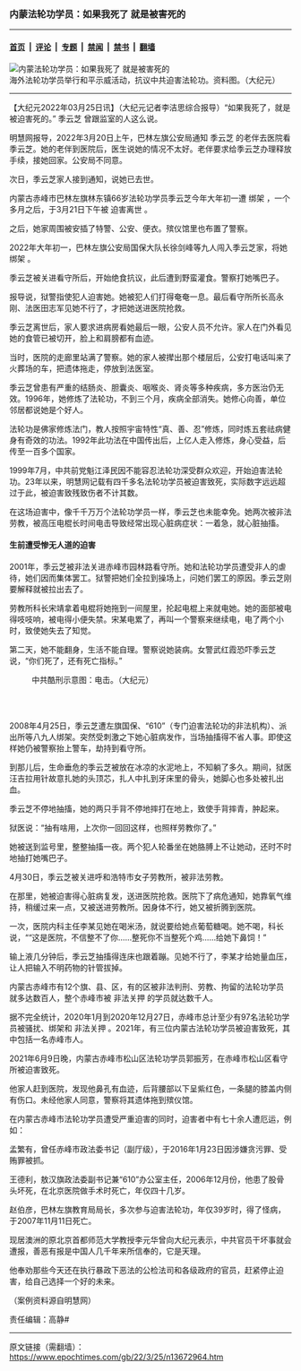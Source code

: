 ### 内蒙法轮功学员：如果我死了 就是被害死的

---

#### [首页](../../../..?n13672964) &nbsp;|&nbsp; [评论](../../../../../epoch-comment?n13672964) &nbsp;|&nbsp; [专题](../../../../../epoch-special?n13672964) &nbsp;|&nbsp; [禁闻](../../../../../epoch-news?n13672964) &nbsp;|&nbsp; [禁书](../../../../../books?n13672964) &nbsp;|&nbsp; [翻墙](https://github.com/gfw-breaker/nogfw/blob/master/README.md?n13672964)


<div><img alt="内蒙法轮功学员：如果我死了 就是被害死的" class="attachment-djy_600_400 size-djy_600_400 wp-post-image" src="https://i.epochtimes.com/assets/uploads/2022/03/id13673218-2012-7-14-cmh-dc-parade-01-600x400.jpg"/>
<div class="caption">
 海外法轮功学员举行和平示威活动，抗议中共迫害法轮功。资料图。（大纪元）
</div></div><hr/><div class="post_content" id="artbody" itemprop="articleBody">
 <!-- article content begin -->
 <p>
  【大纪元2022年03月25日讯】（大纪元记者李洁思综合报导）“如果我死了，就是被迫害死的。”
  <ok href="https://www.epochtimes.com/gb/tag/%E5%AD%A3%E4%BA%91%E8%8A%9D.html">
   季云芝
  </ok>
  曾跟监室的人这么说。
 </p>
 <p>
  明慧网报导，2022年3月20日上午，巴林左旗公安局通知
  <ok href="https://www.epochtimes.com/gb/tag/%E5%AD%A3%E4%BA%91%E8%8A%9D.html">
   季云芝
  </ok>
  的老伴去医院看季云芝。她的老伴到医院后，医生说她的情况不太好。老伴要求给季云芝办理释放手续，接她回家。公安局不同意。
 </p>
 <p>
  次日，季云芝家人接到通知，说她已去世。
 </p>
 <p>
  内蒙古赤峰市巴林左旗林东镇66岁法轮功学员季云芝今年大年初一遭
  <ok href="https://www.epochtimes.com/gb/tag/%E7%BB%91%E6%9E%B6.html">
   绑架
  </ok>
  ，一个多月之后，于3月21日下午被
  <ok href="https://www.epochtimes.com/gb/tag/%E8%BF%AB%E5%AE%B3%E7%A6%BB%E4%B8%96.html">
   迫害离世
  </ok>
  。
 </p>
 <p>
  之后，她家周围被安插了特警、公安、便衣。殡仪馆里也布置了警察。
 </p>
 <p>
  2022年大年初一，巴林左旗公安局国保大队长徐剑峰等九人闯入季云芝家，将她
  <ok href="https://www.epochtimes.com/gb/tag/%E7%BB%91%E6%9E%B6.html">
   绑架
  </ok>
  。
 </p>
 <p>
  季云芝被关进看守所后，开始绝食抗议，此后遭到野蛮灌食。警察打她嘴巴子。
 </p>
 <p>
  报导说，狱警指使犯人迫害她。她被犯人们打得奄奄一息。最后看守所所长高永刚、法医田志军见她不行了，才把她送进医院抢救。
 </p>
 <p>
  季云芝离世后，家人要求进病房看她最后一眼，公安人员不允许。家人在门外看见她的食管已被切开，脸上和肩膀都有血迹。
 </p>
 <p>
  当时，医院的走廊里站满了警察。她的家人被撵出那个楼层后，公安打电话叫来了火葬场的车，把遗体拖走，停放到法医室。
 </p>
 <p>
  季云芝曾患有严重的结肠炎、胆囊炎、咽喉炎、肾炎等多种疾病，多方医治仍无效。1996年，她修炼了法轮功，不到三个月，疾病全部消失。她修心向善，单位邻居都说她是个好人。
 </p>
 <p>
  法轮功是佛家修炼法门，教人按照宇宙特性“真、善、忍”修炼，同时炼五套祛病健身有奇效的功法。1992年此功法在中国传出后，上亿人走入修炼，身心受益，后传至一百多个国家。
 </p>
 <p>
  1999年7月，中共前党魁江泽民因不能容忍法轮功深受群众欢迎，开始迫害法轮功。23年以来，明慧网记载有四千多名法轮功学员被迫害致死，实际数字远远超过于此，被迫害致残致伤者不计其数。
 </p>
 <p>
  在这场迫害中，像千千万万个法轮功学员一样，季云芝也未能幸免。她两次被非法劳教，被高压电棍长时间电击导致经常出现心脏病症状：一着急，就心脏抽搐。
 </p>
 <h4>
  生前遭受惨无人道的迫害
 </h4>
 <p>
  2001年，季云芝被非法关进赤峰市园林路看守所。她和法轮功学员遭受非人的虐待，她们因而集体罢工。狱警把她们全拉到操场上，问她们罢工的原因。季云芝刚要解释就被拉出去了。
 </p>
 <p>
  劳教所科长宋靖拿着电棍将她拖到一间屋里，抡起电棍上来就电她。她的面部被电得吱吱响，被电得小便失禁。宋某电累了，再叫一个警察来继续电，电了两个小时，致使她失去了知觉。
 </p>
 <p>
  第二天，她不能翻身，生活不能自理。警察说她装病。女警武红霞恐吓季云芝说，“你们死了，还有死亡指标。”
 </p>
 <figure aria-describedby="caption-attachment-13673135" class="wp-caption aligncenter" id="attachment_13673135" style="width: 600px">
  <ok href="https://i.epochtimes.com/assets/uploads/2022/03/id13673135-9090c062a955f95cf48041e3ebc746be.jpg" target="_blank">
   <img alt="" class="size-large wp-image-13673135" src="https://i.epochtimes.com/assets/uploads/2022/03/id13673135-9090c062a955f95cf48041e3ebc746be-600x338.jpg"/>
  </ok>
  <br/><figcaption class="wp-caption-text" id="caption-attachment-13673135">
   中共酷刑示意图：电击。（大纪元）
  </figcaption><br/>
 </figure><br/>
 <p>
  2008年4月25日，季云芝遭左旗国保、“610”（专门迫害法轮功的非法机构）、派出所等八九人绑架。突然受刺激之下她心脏病发作，当场抽搐得不省人事。即使这样她仍被警察抬上警车，劫持到看守所。
 </p>
 <p>
  到那儿后，生命垂危的季云芝被放在冰凉的水泥地上，不知躺了多久。期间，狱医汪吉拉用针故意扎她的头顶芯，扎人中扎到牙床里的骨头，她脚心也多处被扎出血。
 </p>
 <p>
  季云芝不停地抽搐，她的两只手背不停地摔打在地上，致使手背摔青，肿起来。
 </p>
 <p>
  狱医说：“抽有啥用，上次你一回回这样，也照样劳教你了。”
 </p>
 <p>
  她被送到监号里，整整抽搐一夜。两个犯人轮番坐在她胳膊上不让她动，还时不时地抽打她嘴巴子。
 </p>
 <p>
  4月30日，季云芝被关进呼和浩特市女子劳教所，被非法劳教。
 </p>
 <p>
  在那里，她被迫害得心脏病复发，送进医院抢救。医院下了病危通知，她靠氧气维持，稍缓过来一点，又被送进劳教所。因身体不行，她又被折腾到医院。
 </p>
 <p>
  一次，医院内科主任李某见她在喝米汤，就说要给她点葡萄糖喝。她不喝，科长说，““这是医院，不信整不了你……整死你不当整死个鸡……给她下鼻饲！”
 </p>
 <p>
  输上液几分钟后，季云芝抽搐得连床也跟着蹦。见她不行了，李某才给她量血压，让人把输入不明药物的针管拔掉。
 </p>
 <p>
  内蒙古赤峰市有12个旗、县、区，有的区被非法判刑、劳教、拘留的法轮功学员就多达数百人，整个赤峰市被
  <ok href="https://www.epochtimes.com/gb/tag/%E9%9D%9E%E6%B3%95%E5%85%B3%E6%8A%BC.html">
   非法关押
  </ok>
  的学员就达数千人。
 </p>
 <p>
  据不完全统计，2020年1月到2020年12月27日，赤峰市总计至少有97名法轮功学员被骚扰、绑架和
  <ok href="https://www.epochtimes.com/gb/tag/%E9%9D%9E%E6%B3%95%E5%85%B3%E6%8A%BC.html">
   非法关押
  </ok>
  。2021年，有三位内蒙古法轮功学员被迫害致死，其中包括一名赤峰市人。
 </p>
 <p>
  2021年6月9日晚，内蒙古赤峰市松山区法轮功学员郭振芳，在赤峰市松山区看守所被迫害致死。
 </p>
 <p>
  他家人赶到医院，发现他鼻孔有血迹，后背腰部以下呈紫红色，一条腿的膝盖内侧有伤口。未经他家人同意，警察将其遗体拖到殡仪馆。
 </p>
 <p>
  在内蒙古赤峰市法轮功学员遭受严重迫害的同时，迫害者中有七十余人遭厄运，例如：
 </p>
 <p>
  孟繁有，曾任赤峰市政法委书记（副厅级），于2016年1月23日因涉嫌贪污罪、受贿罪被抓。
 </p>
 <p>
  王德利，敖汉旗政法委副书记兼“610”办公室主任，2006年12月份，他患了股骨头坏死，在北京医院做手术时死亡，年仅四十几岁。
 </p>
 <p>
  赵伯彦，巴林左旗教育局局长，多次参与迫害法轮功，年仅39岁时，得了怪病，于2007年11月11日死亡。
 </p>
 <p>
  现居澳洲的原北京首都师范大学教授李元华曾向大纪元表示，中共官员干坏事就会遭报，善恶有报是中国人几千年来所信奉的，它是天理。
 </p>
 <p>
  他奉劝那些今天还在执行暴政下恶法的公检法司和各级政府的官员，赶紧停止迫害，给自己选择一个好的未来。
 </p>
 <p>
  （案例资料源自明慧网）
 </p>
 <p>
  责任编辑：高静#
 </p>
 <!-- article content end -->
 <div id="below_article_ad">
 </div>
</div>


---

原文链接（需翻墙）：https://www.epochtimes.com/gb/22/3/25/n13672964.htm